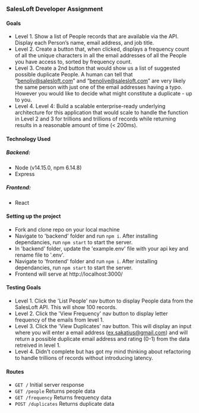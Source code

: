 ### SalesLoft Developer Assignment

#### Goals
- Level 1. Show a list of People records that are available via the API.  Display each Person’s name, email address, and job title.
- Level 2. Create a button that, when clicked, displays a frequency count of all the unique characters in all the email addresses of all the People you have access to, sorted by frequency count.
- Level 3. Create a 2nd button that would show us a list of suggested possible duplicate People.  A human can tell that “benoliv@salesloft.com” and “benolive@salesloft.com” are very likely the same person with just one of the email addresses having a typo.  However you would like to decide what might constitute a duplicate - up to you.
- Level 4. Level 4: Build a scalable enterprise-ready underlying architecture for this application that would scale to handle the function in Level 2 and 3 for trillions and trillions of records while returning results in a reasonable amount of time (< 200ms).


#### Technology Used
 ##### Backend:
  - Node (v14.15.0, npm 6.14.8)
  - Express
  
 ##### Frontend:
  - React
  
#### Setting up the project
  - Fork and clone repo on your local machine
  - Navigate to 'backend' folder and run `npm i`. After installing dependancies, run `npm start` to start the server.
  - In 'backend' folder, update the 'example.env' file with your api key and rename file to '.env'.
  - Navigate to 'frontend' folder and run `npm i`. After installing dependancies, run `npm start` to start the server.
  - Frontend will serve at http://localhost:3000/

#### Testing Goals
- Level 1. Click the 'List People' nav button to display People data from the SalesLoft API. This will show 100 records.
- Level 2. Click the 'View Frequency' nav button to display letter frequency of the emails from level 1.
- Level 3. Click the 'View Duplicates' nav button. This will display an input where you will enter a email address (ex.sakatius@gmail.com) and will return a possible duplicate email address and rating (0-1) from the data retreived in level 1.
- Level 4. Didn't complete but has got my mind thinking about refactoring to handle trillions of records without introducing latency.

#### Routes
- `GET /` Initial server response
- `GET /people` Returns people data
- `GET /frequency` Returns frequency data
- `POST /duplicates` Returns duplicate data


